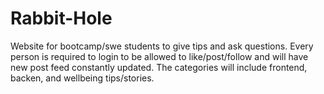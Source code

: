 # Rabbit-Hole
Website for bootcamp/swe students to give tips and ask questions. Every person is required to login to be allowed to like/post/follow and will have new post feed constantly updated. The categories will include frontend, backen, and wellbeing tips/stories.
